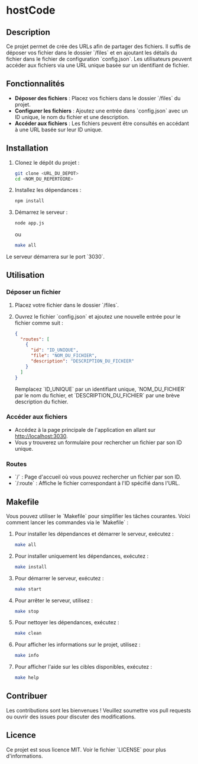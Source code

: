 # hostCode

## Description

Ce projet permet de crée des URLs afin de partager des fichiers. Il suffis de déposer vos fichier dans le dossier \`/files\` et en ajoutant les détails du fichier dans le fichier de configuration \`config.json\`. Les utilisateurs peuvent accéder aux fichiers via une URL unique basée sur un identifiant de fichier.

## Fonctionnalités

- **Déposer des fichiers** : Placez vos fichiers dans le dossier \`/files\` du projet.
- **Configurer les fichiers** : Ajoutez une entrée dans \`config.json\` avec un ID unique, le nom du fichier et une description.
- **Accéder aux fichiers** : Les fichiers peuvent être consultés en accédant à une URL basée sur leur ID unique.

## Installation

1. Clonez le dépôt du projet :

   ```bash
   git clone <URL_DU_DEPOT>
   cd <NOM_DU_REPERTOIRE>
   ```

2. Installez les dépendances :

   ```bash
   npm install
   ```

3. Démarrez le serveur :

   ```bash
   node app.js
   ```
   ou
   ```bash
   make all
   ```

Le serveur démarrera sur le port \`3030\`.

## Utilisation

### Déposer un fichier

1. Placez votre fichier dans le dossier \`/files\`.
2. Ouvrez le fichier \`config.json\` et ajoutez une nouvelle entrée pour le fichier comme suit :

   ```json
   {
     "routes": [
       {
         "id": "ID_UNIQUE",
         "file": "NOM_DU_FICHIER",
         "description": "DESCRIPTION_DU_FICHIER"
       }
     ]
   }
   ```

   Remplacez \`ID_UNIQUE\` par un identifiant unique, \`NOM_DU_FICHIER\` par le nom du fichier, et \`DESCRIPTION_DU_FICHIER\` par une brève description du fichier.

### Accéder aux fichiers

- Accédez à la page principale de l'application en allant sur [http://localhost:3030](http://localhost:3030).
- Vous y trouverez un formulaire pour rechercher un fichier par son ID unique.

### Routes

- \`/\` : Page d'accueil où vous pouvez rechercher un fichier par son ID.
- \`/:route\` : Affiche le fichier correspondant à l'ID spécifié dans l'URL.

## Makefile

Vous pouvez utiliser le \`Makefile\` pour simplifier les tâches courantes. Voici comment lancer les commandes via le \`Makefile\` :

1. Pour installer les dépendances et démarrer le serveur, exécutez :

   ```bash
   make all
   ```

2. Pour installer uniquement les dépendances, exécutez :

   ```bash
   make install
   ```

3. Pour démarrer le serveur, exécutez :

   ```bash
   make start
   ```

4. Pour arrêter le serveur, utilisez :

   ```bash
   make stop
   ```

5. Pour nettoyer les dépendances, exécutez :

   ```bash
   make clean
   ```

6. Pour afficher les informations sur le projet, utilisez :

   ```bash
   make info
   ```

7. Pour afficher l'aide sur les cibles disponibles, exécutez :

   ```bash
   make help
   ```

## Contribuer

Les contributions sont les bienvenues ! Veuillez soumettre vos pull requests ou ouvrir des issues pour discuter des modifications.

## Licence

Ce projet est sous licence MIT. Voir le fichier \`LICENSE\` pour plus d'informations.